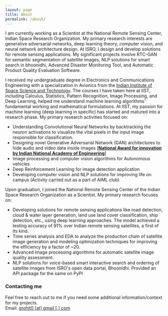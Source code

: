 ```yaml
---
layout: page
title: About
permalink: /about/
---
```


I am currently working as a Scientist at the National Remote Sensing Center, Indian Space Research Organization. My primary research interests are generative adversarial networks, deep learning theory, computer vision, and neural network architecture design. At ISRO, I design and develop solutions for remote sensing applications. My significant projects involve RTC-GAN for semantic segmentation of satellite images, NLP solutions for smart search in bhoonidhi, Advanced Disaster Monitoring Tool, and Automatic Product Quality Evaluation Software.

I received my undergraduate degree in Electronics and Communications Engineering with a specialization in Avionics from the [Indian Institute of Space Science and Technology](https://www.iist.ac.in/). The courses I have taken here at IIST, including Calculus, Statistics, Pattern Recognition, Image Processing, and Deep Learning, helped me understand machine learning algorithms' fundamental working and mathematical formulations. At IIST, my passion for machine learning (deep learning in specific) has started and matured into a research phase. My primary research activities focused on:
- Understanding Convolutional Neural Networks by backtracking the neuron activations to visualize the vital pixels in the input image responsible for classification. 
- Designing novel Generative Adversarial Network (GAN) architectures to hide audio and video data inside images [[**National Award for innovation by Indian National Academy of Engineering**]](RohitGandikota.github.io/awards)
- Image processing and computer vision algorithms for Autonomous vehicles 
- Deep Reinforcement Learning for image detection application
- Developing computer vision and NLP solutions for improving life on campus (Activity carried out as a part of AIML club)


Upon graduation, I joined the National Remote Sensing Center of the Indian Space Research Organization as a Scientist. My primary research focuses on:
- Developing solutions for remote sensing applications like road detection, cloud & water layer generation, land use land cover classification, ship detection, etc., using deep learning approaches. The model achieved a testing accuracy of 91% over Indian remote sensing satellites, a first of its kind. 
- Time series analysis and EDA to analyze the production chain of satellite image generation and modeling optimization techniques for improving the efficiency by a factor of ~20. 
- Advanced image processing algorithms for automatic satellite image quality assessment. 
- NLP solutions for voice-based smart interactive search and ordering of satellite images from ISRO's open data portal, Bhoonidhi. Provided an API package for the same on PyPI


### Contacting me
Feel free to reach out to me if you need some additional information/context for my projects.  
Email: [grohit0 [at] gmail [.] com](mailto:grohit0@gmail.com)  
  


